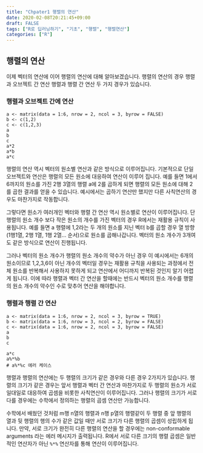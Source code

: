 ```yaml
---
title: "Chpater1 행렬의 연산"
date: 2020-02-08T20:21:45+09:00
draft: FALSE
tags: ["R로 딥러닝하기", "기초", "행렬", "행렬연산"]
categories: ["R"]
---
```


## 행렬의 연산

이제 벡터의 연산에 이어 행렬의 연산에 대해 알아보겠습니다. 행렬의 연산의 경우 행렬과 오브젝트 간 연산 행렬과 행렬 간 연산 두 가지 경우가 있습니다.

### 행렬과 오브젝트 간에 연산

```
a <- matrix(data = 1:6, nrow = 2, ncol = 3, byrow = FALSE)
b <- c(1,2)
c <- c(1,2,3)
a
b
c
a*2
a*b
a*c
```

행렬의 연산 역시 벡터의 원소별 연산과 같은 방식으로 이루어집니다. 기본적으로 단일 오브젝트와 연산은 행렬의 모든 원소에 대응하여 연산이 이루어 집니다. 예를 들면 1에서 6까지의 원소를 가진 2행 3열의 행렬 a에 2를 곱하게 되면 행렬의 모든 원소에 대해 2를 곱한 결과를 얻을 수 있습니다. 예시에서는 곱하기 연산만 했지만 다른 사칙연산의 경우도 마찬가지로 작동합니다.

그렇다면 원소가 여러개인 벡터와 행렬 간 연산 역시 원소별로 연산이 이루어집니다. 단 행렬의 원소 개수 보다 작은 원소의 개수를 가진 벡터의 경우 R에서는 재활용 규칙이 사용됩니다. 예를 들면 a 행렬에 1,2라는 두 개의 원소를 지닌 벡터 b를 곱할 경우 열 방향(1행1열, 2행 1열, 1행 2열... 순서)으로 원소를 곱해나갑니다. 벡터의 원소 개수가 3개여도 같은 방식으로 연산이 진행됩니다.

그러나 벡터의 원소 개수가 행렬의 원소 개수의 약수가 아닌 경우 이 예시에서는 6개의 원소이므로 1,2,3,6이 아닌 개수의 벡터일 경우는 재활용 규칙을 사용되는 과정에서 전체 원소를 반복해서 사용하지 못하게 되고 연산에서 어디까지 반복된 것인지 알기 어렵게 됩니다. 이에 따라 행렬과 벡터 간 연산을 할때에는 반드시 벡터의 원소 개수를 행렬의 원소 개수의 약수인 수로 맞추어 연산을 해야합니다.

### 행렬과 행렬 간 연산

```{r}
a <- matrix(data = 1:6, nrow = 2, ncol = 3, byrow = TRUE)
b <- matrix(data = 1:6, nrow = 3, ncol = 2, byrow = FALSE)
c <- matrix(data = 1:6, nrow = 2, ncol = 3, byrow = FALSE)
a
b
c

a*c
a%*%b
# a%*%c 에러 케이스
```

행렬과 행렬의 연산에는 두 행렬의 크기가 같은 경우와 다른 경우 2가지가 있습니다. 행렬의 크기가 같은 경우는 앞서 행렬과 벡터 간 연산과 마찬가지로 두 행렬의 원소가 서로 일대일로 대응하여 곱셈을 비롯한 사칙연산이 이루어집니다. 그러나 행렬의 크기가 서로 다를 경우에는 수학에서 정의하는 행렬의 곱셈 연산만 가능합니다.

수학에서 배웠던 것처럼 m행 n열의 행렬과 n행 p열의 행렬같이 두 행렬 중 앞 행렬의 열과 뒷 행렬의 행의 수가 같은 값일 때만 서로 크기가 다른 행렬의 곱셈이 성립하게 됩니다. 만약, 서로 크기가 완전히 다른 행렬의 연산을 할 경우에는 non-conformable arguments 라는 에러 메시지가 출력됩니다. R에서 서로 다른 크기의 행렬 곱셈은 일반적인 연산자가 아닌 `%*%` 연산자를 통해 연산이 이루어집니다.

